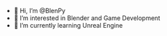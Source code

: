 - 👋 Hi, I’m @BlenPy
- 👀 I’m interested in Blender and Game Development
- 🌱 I’m currently learning Unreal Engine

<!---
BlenPy/BlenPy is a ✨ special ✨ repository because its `README.md` (this file) appears on your GitHub profile.
You can click the Preview link to take a look at your changes.
--->
